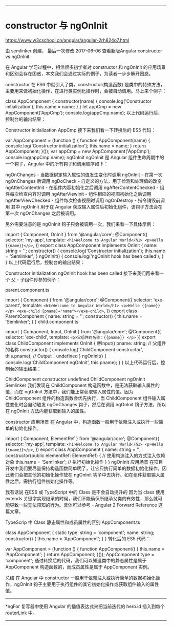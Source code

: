 -------------------------
# constructor 与 ngOnInit
https://www.w3cschool.cn/angular/angular-2rh824o7.html

由 semlinker 创建， 最后一次修改 2017-06-06
查看新版Angular constructor vs ngOnInit

在 Angular 学习过程中，相信很多初学者对 constructor 和 ngOnInit 的应用场景和区别会存在困惑，本文我们会通过实际的例子，为读者一步步解开困惑。

constructor
在 ES6 中就引入了类，constructor(构造函数) 是类中的特殊方法，主要用来做初始化操作，在进行类实例化操作时，会被自动调用。马上来个例子：

class AppComponent {
  constructor(name) {
    console.log('Constructor initialization');
    this.name = name;
  }
}
let appCmp = new AppComponent('AppCmp');
console.log(appCmp.name); 
以上代码运行后，控制台的输出结果：

Constructor initialization
AppCmp
接下来我们看一下转换后的 ES5 代码：

var AppComponent = (function () {
    function AppComponent(name) {
        console.log('Constructor initialization');
        this.name = name;
    }
    return AppComponent;
}());
var appCmp = new AppComponent('AppCmp');
console.log(appCmp.name);
ngOnInit
ngOnInit 是 Angular 组件生命周期中的一个钩子，Angular 中的所有钩子和调用顺序如下：

ngOnChanges - 当数据绑定输入属性的值发生变化时调用
ngOnInit - 在第一次 ngOnChanges 后调用
ngDoCheck - 自定义的方法，用于检测和处理值的改变
ngAfterContentInit - 在组件内容初始化之后调用
ngAfterContentChecked - 组件每次检查内容时调用
ngAfterViewInit - 组件相应的视图初始化之后调用
ngAfterViewChecked - 组件每次检查视图时调用
ngOnDestroy - 指令销毁前调用
其中 ngOnInit 用于在 Angular 获取输入属性后初始化组件，该钩子方法会在第一次 ngOnChanges 之后被调用。

另外需要注意的是 ngOnInit 钩子只会被调用一次，我们来看一下具体示例：

import { Component, OnInit } from '@angular/core';
@Component({
  selector: 'my-app',
  template: `
    <h1>Welcome to Angular World</h1>
    <p>Hello {{name}}</p>
  `,
})
export class AppComponent implements OnInit {
  name: string = '';
  constructor() {
    console.log('Constructor initialization');
    this.name = 'Semlinker';
  }
  ngOnInit() {
    console.log('ngOnInit hook has been called');
  }
}
以上代码运行后，控制台的输出结果：

Constructor initialization
ngOnInit hook has been called
接下来我们再来看一个 父 - 子组件传参的例子：

parent.component.ts

import { Component } from '@angular/core';
@Component({
  selector: 'exe-parent',
  template: `
    <h1>Welcome to Angular World</h1>
    <p>Hello {{name}}</p>
    <exe-child [pname]="name"></exe-child>
  `,
})
export class ParentComponent {
  name: string = '';
  constructor() {
    this.name = 'Semlinker';
  }
}
child.component.ts

import { Component, Input, OnInit } from '@angular/core';
@Component({
    selector: 'exe-child',
    template: `
     <p>父组件的名称：{{pname}} </p>
    `
})
export class ChildComponent implements OnInit {
    @Input()
    pname: string; // 父组件的名称
    constructor() {
        console.log('ChildComponent constructor', this.pname); // Output：undefined
    }
    ngOnInit() {
        console.log('ChildComponent ngOnInit', this.pname);
    }
}
以上代码运行后，控制台的输出结果：

ChildComponent constructor undefined
ChildComponent ngOnInit Semlinker
我们发现在 ChildComponent 构造函数中，是无法获取输入属性的值，而在 ngOnInit 方法中，我们能正常获取输入属性的值。因为 ChildComponent 组件的构造函数会优先执行，当 ChildComponent 组件输入属性变化时会自动触发 ngOnChanges 钩子，然后在调用 ngOnInit 钩子方法，所以在 ngOnInit 方法内能获取到输入的属性。

constructor 应用场景
在 Angular 中，构造函数一般用于依赖注入或执行一些简单的初始化操作。

import { Component, ElementRef } from '@angular/core';
@Component({
  selector: 'my-app',
  template: `
    <h1>Welcome to Angular World</h1>
    <p>Hello {{name}}</p>
  `,
})
export class AppComponent {
  name: string = '';
  constructor(public elementRef: ElementRef) { // 使用构造注入的方式注入依赖对象
    this.name = 'Semlinker'; // 执行初始化操作
  }
}
ngOnInit 应用场景
在项目开发中我们要尽量保持构造函数简单明了，让它只执行简单的数据初始化操作，因此我们会把其他的初始化操作放在 ngOnInit 钩子中去执行。如在组件获取输入属性之后，需执行组件初始化操作等。

我有话说
在ES6 或 TypeScript 中的 Class 是不会自动提升的
因为当 class 使用 extends 关键字实现继承的时候，我们不能确保所继承父类的有效性，那么就可能导致一些无法预知的行为。具体可以参考 - Angular 2 Forward Reference 这篇文章。

TypeScrip 中 Class 静态属性和成员属性的区别
AppComponent.ts

class AppComponent {
  static type: string = 'component';
  name: string;
  constructor() {
    this.name = 'AppComponent';
  }
}
转化后的 ES5 代码：

var AppComponent = (function () {
    function AppComponent() {
        this.name = 'AppComponent';
    }
    return AppComponent;
}());
AppComponent.type = 'component';
通过转换后的代码，我们可以知道类中的静态属性是属于 AppComponent 构造函数的，而成员属性是属于 AppComponent 实例。

总结
在 Angular 中 constructor 一般用于依赖注入或执行简单的数据初始化操作，ngOnInit 钩子主要用于执行组件的其它初始化操作或获取组件输入的属性值。


-------------------------------------------------------------------------------------
 \*ngFor 复写器中使用 Angular 的插值表达式来把当前迭代的 hero.id 插入到每个 routerLink 中。
 
 -------------------------------------------------------------------------------------
 
 

